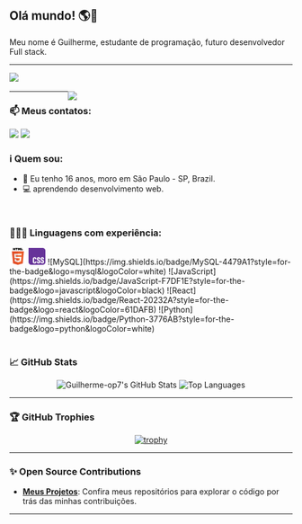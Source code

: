 ## Olá mundo! 🌎👋

Meu nome é Guilherme, estudante de programação, futuro desenvolvedor Full stack.

--- 

[![](https://visitcount.itsvg.in/api?id=Guilherme-op7&icon=0&color=11)](https://visitcount.itsvg.in)

</div>

 <img align="right" width="400" src="https://i2.wp.com/allhtaccess.info/wp-content/uploads/2018/03/programming.gif?fit=1281%2C716&ssl=1" />

</div>

---
<div>
   
 <h3>📫 Meus contatos:</h3>
	    <a href="https://www.instagram.com/guilhermee.p10/" target="_blank"><img src="https://img.shields.io/badge/-Instagram-%23E4405F?style=for-the-badge&logo=instagram&logoColor=white" target="_blank"></a>
	    <a href = "mailto:netoguilherme989@gmail.com"><img src="https://img.shields.io/badge/Gmail-D14836?style=for-the-badge&logo=gmail&logoColor=white" target="_blank"></a>

</div>

<h3>ℹ️ Quem sou:</h3>

<div>
	<ul>
		<li> 👤 Eu tenho 16 anos, moro em São Paulo - SP, Brazil.</li>
	        <li> 💻 aprendendo desenvolvimento web. </li>
</div>

</br>
  
<h3>👨🏽‍💻 Linguagens com experiência:</h3>
<div>
	<code><img height="30" src="https://raw.githubusercontent.com/github/explore/80688e429a7d4ef2fca1e82350fe8e3517d3494d/topics/html/html.png"></code>
	<code><img height="30" src="https://raw.githubusercontent.com/github/explore/80688e429a7d4ef2fca1e82350fe8e3517d3494d/topics/css/css.png"></code>
	![MySQL](https://img.shields.io/badge/MySQL-4479A1?style=for-the-badge&logo=mysql&logoColor=white)
	![JavaScript](https://img.shields.io/badge/JavaScript-F7DF1E?style=for-the-badge&logo=javascript&logoColor=black)
	![React](https://img.shields.io/badge/React-20232A?style=for-the-badge&logo=react&logoColor=61DAFB)
	![Python](https://img.shields.io/badge/Python-3776AB?style=for-the-badge&logo=python&logoColor=white)														      
</div>

</br>

### 📈 GitHub Stats

<div align="center">
  
![Guilherme-op7's GitHub Stats](https://github-readme-stats.vercel.app/api?username=Guilherme-op7&show_icons=true&theme=tokyonight&include_all_commits=true&count_private=true&hide_border=true&border_radius=10)
![Top Languages](https://github-readme-stats.vercel.app/api/top-langs/?username=Guilherme-op7&layout=compact&theme=tokyonight&hide_border=true&border_radius=10)
  
</div>

---

### 🏆 GitHub Trophies
<div align="center">
  
[![trophy](https://github-profile-trophy.vercel.app/?username=Guilherme-op7&theme=darkhub&no-bg=true&margin-w=15&margin-h=15)](https://github.com/ryo-ma/github-profile-trophy)
  
</div>

---

### ✨ Open Source Contributions
- **[Meus Projetos](https://github.com/Guilherme-op7?tab=repositories)**: Confira meus repositórios para explorar o código por trás das minhas contribuições.

---

